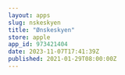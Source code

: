 ```yaml
---
layout: apps
slug: nskeskyen
title: "Ønskeskyen"
store: apple
app_id: 973421404
date: 2023-11-07T17:41:39Z
published: 2021-01-29T08:00:00Z
---
```

